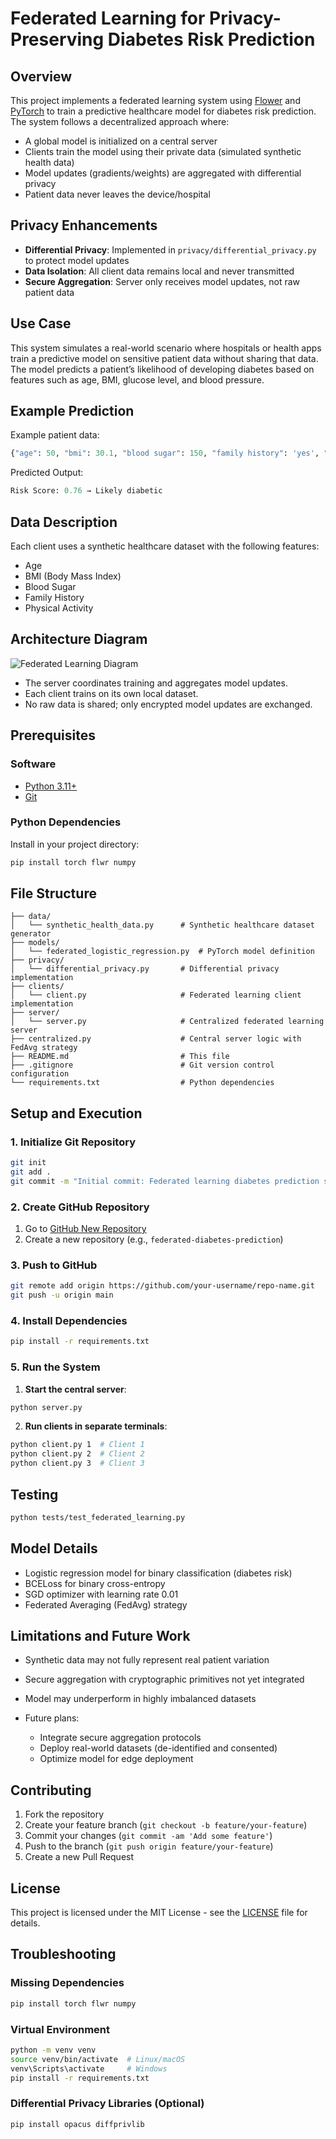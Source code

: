 # Federated Learning for Privacy-Preserving Diabetes Risk Prediction

## Overview

This project implements a federated learning system using [Flower](https://flower.dev/) and [PyTorch](https://pytorch.org/) to train a predictive healthcare model for diabetes risk prediction. The system follows a decentralized approach where:

* A global model is initialized on a central server
* Clients train the model using their private data (simulated synthetic health data)
* Model updates (gradients/weights) are aggregated with differential privacy
* Patient data never leaves the device/hospital

## Privacy Enhancements

* **Differential Privacy**: Implemented in `privacy/differential_privacy.py` to protect model updates
* **Data Isolation**: All client data remains local and never transmitted
* **Secure Aggregation**: Server only receives model updates, not raw patient data

## Use Case

This system simulates a real-world scenario where hospitals or health apps train a predictive model on sensitive patient data without sharing that data. The model predicts a patient’s likelihood of developing diabetes based on features such as age, BMI, glucose level, and blood pressure.

## Example Prediction

Example patient data:

```python
{"age": 50, "bmi": 30.1, "blood sugar": 150, "family history": 'yes', "physical activity": 'no', }
```

Predicted Output:

```python
Risk Score: 0.76 → Likely diabetic
```

## Data Description

Each client uses a synthetic healthcare dataset with the following features:

* Age
* BMI (Body Mass Index)
* Blood Sugar
* Family History
* Physical Activity

  
## Architecture Diagram

![Federated Learning Diagram](federated_learning_diagram.png)

* The server coordinates training and aggregates model updates.
* Each client trains on its own local dataset.
* No raw data is shared; only encrypted model updates are exchanged.

## Prerequisites

### Software

* [Python 3.11+](https://www.python.org/downloads/)
* [Git](https://git-scm.com/)

### Python Dependencies

Install in your project directory:

```bash
pip install torch flwr numpy
```

## File Structure

```
├── data/
│   └── synthetic_health_data.py      # Synthetic healthcare dataset generator
├── models/
│   └── federated_logistic_regression.py  # PyTorch model definition
├── privacy/
│   └── differential_privacy.py       # Differential privacy implementation
├── clients/
│   └── client.py                     # Federated learning client implementation
├── server/
│   └── server.py                     # Centralized federated learning server
├── centralized.py                    # Central server logic with FedAvg strategy
├── README.md                         # This file
├── .gitignore                        # Git version control configuration
└── requirements.txt                  # Python dependencies
```

## Setup and Execution

### 1. Initialize Git Repository

```bash
git init
git add .
git commit -m "Initial commit: Federated learning diabetes prediction system"
```

### 2. Create GitHub Repository

1. Go to [GitHub New Repository](https://github.com/new)
2. Create a new repository (e.g., `federated-diabetes-prediction`)

### 3. Push to GitHub

```bash
git remote add origin https://github.com/your-username/repo-name.git
git push -u origin main
```

### 4. Install Dependencies

```bash
pip install -r requirements.txt
```

### 5. Run the System

1. **Start the central server**:

```bash
python server.py
```

2. **Run clients in separate terminals**:

```bash
python client.py 1  # Client 1
python client.py 2  # Client 2
python client.py 3  # Client 3
```

## Testing

```bash
python tests/test_federated_learning.py
```

## Model Details

* Logistic regression model for binary classification (diabetes risk)
* BCELoss for binary cross-entropy
* SGD optimizer with learning rate 0.01
* Federated Averaging (FedAvg) strategy

## Limitations and Future Work

* Synthetic data may not fully represent real patient variation
* Secure aggregation with cryptographic primitives not yet integrated
* Model may underperform in highly imbalanced datasets
* Future plans:

  * Integrate secure aggregation protocols
  * Deploy real-world datasets (de-identified and consented)
  * Optimize model for edge deployment

## Contributing

1. Fork the repository
2. Create your feature branch (`git checkout -b feature/your-feature`)
3. Commit your changes (`git commit -am 'Add some feature'`)
4. Push to the branch (`git push origin feature/your-feature`)
5. Create a new Pull Request

## License

This project is licensed under the MIT License - see the [LICENSE](LICENSE) file for details.

## Troubleshooting

### Missing Dependencies

```bash
pip install torch flwr numpy
```

### Virtual Environment

```bash
python -m venv venv
source venv/bin/activate  # Linux/macOS
venv\Scripts\activate     # Windows
pip install -r requirements.txt
```

### Differential Privacy Libraries (Optional)

```bash
pip install opacus diffprivlib
```
